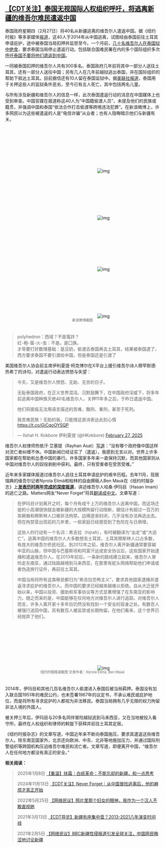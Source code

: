 <!--1740693640000-->
[【CDT关注】泰国无视国际人权组织呼吁，将逃离新疆的维吾尔难民遣返中国](https://chinadigitaltimes.net/chinese/716151.html)
------

<p>泰国政府星期四（2月27日）将40名从新疆逃离的维吾尔人遣返中国。据《纽约时报》等多家媒体<a href="https://www.nytimes.com/2025/02/27/world/asia/thailand-china-uyghurs.html" title="报道">报道</a>，这40人于2014年从中国逃离，试图经由泰国前往土耳其申请庇护，途中被泰国当局扣押并监禁至今。一个月前，<a href="https://www.nytimes.com/2025/01/19/world/asia/uyghurs-thailand-hunger-strike.html" title="几十名维吾尔人在泰国狱中绝食">几十名维吾尔人在泰国狱中绝食</a>，要求泰国当局停止遣返行动。包括联合国难民署在内的多个国际组织多次<a href="https://news.un.org/zh/story/2025/02/1136436" title="呼吁泰国不要将他们遣返到中国">呼吁泰国不要将他们遣返到中国</a>。</p><p>一同被泰国扣押的维吾尔人共有300多名，泰国政府几年前将其中一部分人送往土耳其，还有一部分人送往中国；另有几人在几年前越狱逃出泰国，并在国际组织的帮助下抵达土耳其。目前据信还有10人留在泰国监狱中。据<a href="https://apnews.com/article/uyghur-china-deportation-thailand-xinjiang-human-rights-7a05b58e7f552a3651b90d76a0899e92" title="美联社报道">美联社报道</a>，泰国用于关押这些人的监狱条件恶劣，至今已有五人死亡，其中包括两名儿童。</p><p>与所有涉及新疆和维吾尔人的信息一样，此次泰国遣返行动的消息在中国媒体上也受到审查。中国官媒在报道称这40人为“中国籍偷渡人员”，未提及他们的民族或籍贯，并强调中国和泰国“依法合作打击偷渡等跨境违法犯罪”。在新浪微博上，许多网民以为这些被遣返的人是“电信诈骗”从业者；也有人隐晦暗示他们与新疆有关。</p><p><img decoding="async" src="data:image/svg+xml,%3Csvg%20xmlns='http://www.w3.org/2000/svg'%20viewBox='0%200%200%200'%3E%3C/svg%3E" alt="img" data-lazy-src="https://chinadigitaltimes.net/chinese/files/2025/02/Screenshot-2025-02-27-at-1.04.54 PM.png"><noscript><img decoding="async" src="https://chinadigitaltimes.net/chinese/files/2025/02/Screenshot-2025-02-27-at-1.04.54 PM.png" alt="img"></noscript><br><img decoding="async" src="data:image/svg+xml,%3Csvg%20xmlns='http://www.w3.org/2000/svg'%20viewBox='0%200%200%200'%3E%3C/svg%3E" alt="img" data-lazy-src="https://chinadigitaltimes.net/chinese/files/2025/02/Screenshot-2025-02-27-at-1.05.09 PM.png"><noscript><img decoding="async" src="https://chinadigitaltimes.net/chinese/files/2025/02/Screenshot-2025-02-27-at-1.05.09 PM.png" alt="img"></noscript></p><p><img decoding="async" src="data:image/svg+xml,%3Csvg%20xmlns='http://www.w3.org/2000/svg'%20viewBox='0%200%200%200'%3E%3C/svg%3E" alt="img" data-lazy-src="https://chinadigitaltimes.net/chinese/files/2025/02/Screenshot-2025-02-27-at-1.01.52 PM.png"><noscript><img decoding="async" src="https://chinadigitaltimes.net/chinese/files/2025/02/Screenshot-2025-02-27-at-1.01.52 PM.png" alt="img"></noscript><br><img decoding="async" src="data:image/svg+xml,%3Csvg%20xmlns='http://www.w3.org/2000/svg'%20viewBox='0%200%200%200'%3E%3C/svg%3E" alt="img" data-lazy-src="https://chinadigitaltimes.net/chinese/files/2025/02/Screenshot-2025-02-27-at-1.55.39 PM.png"><noscript><img decoding="async" src="https://chinadigitaltimes.net/chinese/files/2025/02/Screenshot-2025-02-27-at-1.55.39 PM.png" alt="img"></noscript></p><span style="font-size: 0.8em;color: #666;display: block;text-align: center;margin-bottom:32px; margin-top: -20px;line-height:22px;">新浪微博截图</span><blockquote><p>polyhedron：西域？不是電詐？<br>红-袍-萤-火-虫：不是。是囗族。<br>才哥要打好数理基础：是豆奶，偷渡去泰国再去土耳其，结果被泰国逮了，西方要求泰国不要引渡给中国，但是泰国还是引渡了</p></blockquote><p>美国维吾尔人协会前主席伊利夏提·柯克博尔在X平台上援引维吾尔诗人穆罕默德∙热希丁的诗句，对遣返行动表达愤怒与失望：</p><p><span></span></p><blockquote class="twitter-tweet"><p lang="zh" dir="ltr">今天，又是维吾尔人愤怒、无助、无奈的日子。</p><p>无耻泰国政府，在正义世界混沌、沉默鼓舞下，在中国政府淫威下，将多年前逃离中国种族灭绝40名维吾尔人，关押11年多之后，于昨日遣返中国。</p><p>他们将面临无法用语言描述的苦难，酷刑、重刑，甚至于死刑。</p><p>我苦难民族！无助的我，只能借这首诗表达此刻心情 <a href="https://t.co/GiCqoOYSQP"></a><a href="https://t.co/GiCqoOYSQP">https://t.co/GiCqoOYSQP</a></p><p>— Ilshat H. Kokbore 伊利夏提 (@HKokbore) <a href="https://twitter.com/HKokbore/status/1895088932611858895?ref_src=twsrc%5Etfw">February 27, 2025</a></p></blockquote><p> <script async="" src="https://platform.twitter.com/widgets.js" charset="utf-8"></script></p><p>维吾尔人权律师热依汗·艾塞提（Rayhan Asat）<a href="https://x.com/RayhanAsat/status/1895012801875206556" title="写道">写道</a>：“没有哪个政府像中国这样对流亡者纠缠不休。中国新闻已经证实了（遣返），我感到无言以对。世界上许多国家都在帮助和怂恿中国的暴行。许多国家多年来一直保持沉默，而其他国家则从中国对维吾尔人的奴役剥削中获利。最终，只有受害者在受苦受难。”</p><p>近年来多家媒体报道过维吾尔人逃往土耳其申请庇护的艰辛历程。去年11月，现居瑞典的维吾尔记者Nyrola Elimä和柏林的自由撰稿人Ben Mauk在《纽约时报杂志》上<strong><a href="https://chinadigitaltimes.net/chinese/713054.html" title="发表历时两年完成的深度报道">发表历时两年完成的深度报道</a></strong>，讲述维吾尔人哈桑·伊玛目（Hasan Imam）的逃亡之路。Matters网友“Never Forget”将其<a href="https://matters.town/a/4m09cdin57a5" title="翻译成中文">翻译成中文</a>。文章写道：</p><blockquote><p>在伊玛目计划离开之时，每个月有成千上万的维吾尔人逃离中国，而这场迁徙的小高潮很快就会被新疆的大规模拘留行动阻断，据估计有超过一百万的突厥裔和穆斯林人口被非法拘禁。边境逐渐封闭，几乎没有办法再逃出去。但在拘禁营出现前的几年里，一些家庭已经感受到了危险在与日俱增。</p><p>这些人的行动有一个名词：希吉拉（hijrah），有时被翻译为“出走”或“大逃亡”。逃离中国的维吾尔人大多数想去土耳其，土耳其穆斯林人口占多数，有庞大的维吾尔侨民社区。到2012年之前，维吾尔人离开新疆通常要穿越中亚的山脉，但中国与巴基斯坦和阿富汗达成安全协议后，这些国家开始逮捕和遣返维吾尔人。在2013年前后，一条新的路线建立起来，维吾尔人冒险走东南亚，通过陆路越境到马来西亚，在那里有蛇头网络帮助他们申请或者伪造旅行证件，再前往土耳其。</p><p>中国当局将所有这类移民都归为“希吉拉恐怖主义”，要求其他国家逮捕并遣返寻求庇护的维吾尔人。而中国的要求已经越来越难以拒绝。自从大迁徙开始以来，中国以投资、援助和军事协议等方式显著增强了在东南亚的影响力，随之而来的是，中国能够在任何地方对维吾尔人进行追踪。对维吾尔人而言，许多人离开家十多年后仍然没有找到一个安全的容身之处。有数百人被强行送回中国，另有数百人被监禁或长期拘留。在他们看来，这个世界已经抛弃了他们。</p></blockquote><p><img decoding="async" src="data:image/svg+xml,%3Csvg%20xmlns='http://www.w3.org/2000/svg'%20viewBox='0%200%200%200'%3E%3C/svg%3E" alt="img" data-lazy-src="https://chinadigitaltimes.net/chinese/files/2024/11/Screenshot-2024-11-13-at-9.27.03%E2%80%AFPM.png"><noscript><img decoding="async" src="https://chinadigitaltimes.net/chinese/files/2024/11/Screenshot-2024-11-13-at-9.27.03%E2%80%AFPM.png" alt="img"></noscript></p><span style="font-size: 0.8em;color: #666;display: block;text-align: center;margin-bottom:32px; margin-top: -20px;line-height:22px;">纽约时报报道截图 文章作者：Nyrola Elimä, Ben Mauk</span><p>2014年，伊玛目和其他几百名维吾尔人偷渡进入泰国后被当局羁押。泰国没有加入联合国1951年的难民公约，也未签署1967年的议定书，不承认难民或庇护地位，而是将所有寻求庇护的人都视为非法移民。泰国当局拥有几乎无限的权力拘留非法入境的外国人。</p><p>被关押三年后，伊玛目与20多名同伴冒险越狱逃到马来西亚，又在当地被投入看守所，最终在人权组织和律师的斡旋下获释并前往土耳其定居。</p><p>《纽约时报杂志》的文章写道，中国近年来不断向泰国施压，要求其遣返这些维吾尔人。除东南亚国家外，北京还向欧洲、中东、北非等地施加压力，并通过国际刑警组织等跨国机构压迫维吾尔难民和流亡者。文章写道，即便离开中国，“维吾尔人在任何地方都没有真正的安全。”</p><p><strong>相关阅读：</strong></p><blockquote><p>2025年1月8日 <a href="https://chinadigitaltimes.net/chinese/695004.html" title="【重温】扶霜｜白纸革命：不能忘却的新疆，和一点思考">【重温】扶霜｜白纸革命：不能忘却的新疆，和一点思考</a></p><p>2024年11月13日 <a href="https://chinadigitaltimes.net/chinese/713054.html" title="【CDT关注】Never Forget｜从中国冒险逃离后，他的麻烦才真正开始">【CDT关注】Never Forget｜从中国冒险逃离后，他的麻烦才真正开始</a></p><p>2022年5月25日 <a href="https://chinadigitaltimes.net/chinese/681963.html" title="【网络民议】照片里那个妇女的眼神，我作为一个汉人不敢直视她">【网络民议】照片里那个妇女的眼神，我作为一个汉人不敢直视她</a></p><p>2021年3月13日 <a href="https://chinadigitaltimes.net/chinese/663456.html" title="【CDT导览】新疆有座集中营？2013-2021八年演变时间线">【CDT导览】新疆有座集中营？2013-2021八年演变时间线</a></p><p>2021年2月5日 <a href="https://chinadigitaltimes.net/chinese/662379.html" title="【网络民议】BBC新疆性侵报道引发全球关注，中国网民晦涩地讨论新疆">【网络民议】BBC新疆性侵报道引发全球关注，中国网民晦涩地讨论新疆</a></p></blockquote><div class="addtoany_share_save_container addtoany_content addtoany_content_bottom"><div class="a2a_kit a2a_kit_size_32 addtoany_list" data-a2a-url="https://chinadigitaltimes.net/chinese/716151.html" data-a2a-title="【CDT关注】泰国无视国际人权组织呼吁，将逃离新疆的维吾尔难民遣返中国"><a class="a2a_button_facebook" href="https://www.addtoany.com/add_to/facebook?linkurl=https%3A%2F%2Fchinadigitaltimes.net%2Fchinese%2F716151.html&amp;linkname=%E3%80%90CDT%E5%85%B3%E6%B3%A8%E3%80%91%E6%B3%B0%E5%9B%BD%E6%97%A0%E8%A7%86%E5%9B%BD%E9%99%85%E4%BA%BA%E6%9D%83%E7%BB%84%E7%BB%87%E5%91%BC%E5%90%81%EF%BC%8C%E5%B0%86%E9%80%83%E7%A6%BB%E6%96%B0%E7%96%86%E7%9A%84%E7%BB%B4%E5%90%BE%E5%B0%94%E9%9A%BE%E6%B0%91%E9%81%A3%E8%BF%94%E4%B8%AD%E5%9B%BD" title="Facebook" rel="nofollow noopener" target="_blank"></a><a class="a2a_button_twitter" href="https://www.addtoany.com/add_to/twitter?linkurl=https%3A%2F%2Fchinadigitaltimes.net%2Fchinese%2F716151.html&amp;linkname=%E3%80%90CDT%E5%85%B3%E6%B3%A8%E3%80%91%E6%B3%B0%E5%9B%BD%E6%97%A0%E8%A7%86%E5%9B%BD%E9%99%85%E4%BA%BA%E6%9D%83%E7%BB%84%E7%BB%87%E5%91%BC%E5%90%81%EF%BC%8C%E5%B0%86%E9%80%83%E7%A6%BB%E6%96%B0%E7%96%86%E7%9A%84%E7%BB%B4%E5%90%BE%E5%B0%94%E9%9A%BE%E6%B0%91%E9%81%A3%E8%BF%94%E4%B8%AD%E5%9B%BD" title="Twitter" rel="nofollow noopener" target="_blank"></a><a class="a2a_button_telegram" href="https://www.addtoany.com/add_to/telegram?linkurl=https%3A%2F%2Fchinadigitaltimes.net%2Fchinese%2F716151.html&amp;linkname=%E3%80%90CDT%E5%85%B3%E6%B3%A8%E3%80%91%E6%B3%B0%E5%9B%BD%E6%97%A0%E8%A7%86%E5%9B%BD%E9%99%85%E4%BA%BA%E6%9D%83%E7%BB%84%E7%BB%87%E5%91%BC%E5%90%81%EF%BC%8C%E5%B0%86%E9%80%83%E7%A6%BB%E6%96%B0%E7%96%86%E7%9A%84%E7%BB%B4%E5%90%BE%E5%B0%94%E9%9A%BE%E6%B0%91%E9%81%A3%E8%BF%94%E4%B8%AD%E5%9B%BD" title="Telegram" rel="nofollow noopener" target="_blank"></a><a class="a2a_button_reddit" href="https://www.addtoany.com/add_to/reddit?linkurl=https%3A%2F%2Fchinadigitaltimes.net%2Fchinese%2F716151.html&amp;linkname=%E3%80%90CDT%E5%85%B3%E6%B3%A8%E3%80%91%E6%B3%B0%E5%9B%BD%E6%97%A0%E8%A7%86%E5%9B%BD%E9%99%85%E4%BA%BA%E6%9D%83%E7%BB%84%E7%BB%87%E5%91%BC%E5%90%81%EF%BC%8C%E5%B0%86%E9%80%83%E7%A6%BB%E6%96%B0%E7%96%86%E7%9A%84%E7%BB%B4%E5%90%BE%E5%B0%94%E9%9A%BE%E6%B0%91%E9%81%A3%E8%BF%94%E4%B8%AD%E5%9B%BD" title="Reddit" rel="nofollow noopener" target="_blank"></a><a class="a2a_button_whatsapp" href="https://www.addtoany.com/add_to/whatsapp?linkurl=https%3A%2F%2Fchinadigitaltimes.net%2Fchinese%2F716151.html&amp;linkname=%E3%80%90CDT%E5%85%B3%E6%B3%A8%E3%80%91%E6%B3%B0%E5%9B%BD%E6%97%A0%E8%A7%86%E5%9B%BD%E9%99%85%E4%BA%BA%E6%9D%83%E7%BB%84%E7%BB%87%E5%91%BC%E5%90%81%EF%BC%8C%E5%B0%86%E9%80%83%E7%A6%BB%E6%96%B0%E7%96%86%E7%9A%84%E7%BB%B4%E5%90%BE%E5%B0%94%E9%9A%BE%E6%B0%91%E9%81%A3%E8%BF%94%E4%B8%AD%E5%9B%BD" title="WhatsApp" rel="nofollow noopener" target="_blank"></a><a class="a2a_button_email" href="https://www.addtoany.com/add_to/email?linkurl=https%3A%2F%2Fchinadigitaltimes.net%2Fchinese%2F716151.html&amp;linkname=%E3%80%90CDT%E5%85%B3%E6%B3%A8%E3%80%91%E6%B3%B0%E5%9B%BD%E6%97%A0%E8%A7%86%E5%9B%BD%E9%99%85%E4%BA%BA%E6%9D%83%E7%BB%84%E7%BB%87%E5%91%BC%E5%90%81%EF%BC%8C%E5%B0%86%E9%80%83%E7%A6%BB%E6%96%B0%E7%96%86%E7%9A%84%E7%BB%B4%E5%90%BE%E5%B0%94%E9%9A%BE%E6%B0%91%E9%81%A3%E8%BF%94%E4%B8%AD%E5%9B%BD" title="Email" rel="nofollow noopener" target="_blank"></a><a class="a2a_button_copy_link" href="https://www.addtoany.com/add_to/copy_link?linkurl=https%3A%2F%2Fchinadigitaltimes.net%2Fchinese%2F716151.html&amp;linkname=%E3%80%90CDT%E5%85%B3%E6%B3%A8%E3%80%91%E6%B3%B0%E5%9B%BD%E6%97%A0%E8%A7%86%E5%9B%BD%E9%99%85%E4%BA%BA%E6%9D%83%E7%BB%84%E7%BB%87%E5%91%BC%E5%90%81%EF%BC%8C%E5%B0%86%E9%80%83%E7%A6%BB%E6%96%B0%E7%96%86%E7%9A%84%E7%BB%B4%E5%90%BE%E5%B0%94%E9%9A%BE%E6%B0%91%E9%81%A3%E8%BF%94%E4%B8%AD%E5%9B%BD" title="Copy Link" rel="nofollow noopener" target="_blank"></a><a class="a2a_dd addtoany_share_save addtoany_share" href="https://www.addtoany.com/share"></a></div></div>

